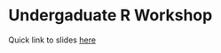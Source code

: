 # Undergaduate R Workshop


Quick link to slides [here](https://raw.githack.com/quinix45/Undergaduate-R-Workshop/main/Undergaduate%20R%20workshop%20Part%201.html#/title-slide) 
